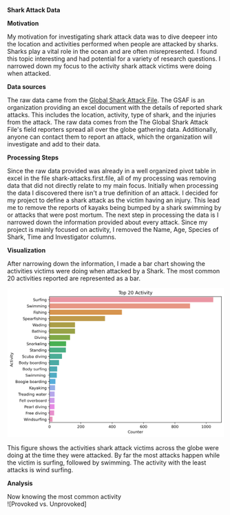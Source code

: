 **Shark Attack Data**

**Motivation**
  
  My motivation for investigating shark attack data was to dive deepeer into the location and activities performed when people are attacked by sharks. Sharks play a vital role in the ocean and are often misrepresented. I found this topic interesting and had potential for a variety of research questions. I narrowed down my focus to the activity shark attack victims were doing when attacked.
  
 **Data sources**
 
 The raw data came from the [Global Shark Attack File](http://www.sharkattackfile.net/incidentlog.htm). The GSAF is an organization providing an excel document with the details of reported shark attacks. This includes the location, activity, type of shark, and the injuries from the attack. The raw data comes from the The Global Shark Attack File's field reporters spread all over the globe gathering data. Additionally, anyone can contact them to report an attack, which the organization will investigate and add to their data. 
 
 **Processing Steps**
 
Since the raw data provided was already in a well organized pivot table in excel in the file shark-attacks.first.file, all of my processing was removing data that did not directly relate to my main focus. Initially when processing the data I discovered there isn't a true definition of an attack. I decided for my project to define a shark attack as the victim having an injury. This lead me to remove the reports of kayaks being bumped by a shark swimming by or attacks that were post mortum. The next step in processing the data is I narrowed down the information provided about every attack. Since my project is mainly focused on activity, I removed the Name, Age, Species of Shark, Time and Investigator columns. 

**Visualization**

After narrowing down the information, I made a bar chart showing the activities victims were doing when attacked by a Shark. The most common 20 activities reported are represented as a bar. 


![International activies done when getting attacked by Sharks](https://raw.githubusercontent.com/Lauren-mcleod/DATA115-personal-data-set-/master/activityplot2.png)

This figure shows the activities shark attack victims across the globe were doing at the time they were attacked. By far the most attacks happen while the victim is surfing, followed by swimming. The activity with the least attacks is wind surfing. 

**Analysis**

Now knowing the most common activity  
![Provoked vs. Unprovoked]
